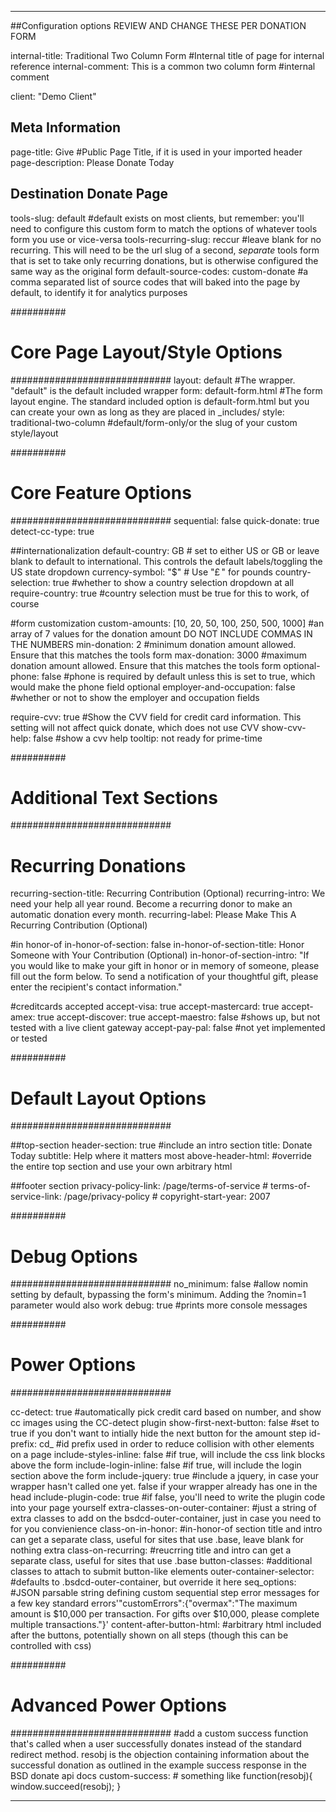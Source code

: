 ---

##Configuration options REVIEW AND CHANGE THESE PER DONATION FORM

internal-title: Traditional Two Column Form #Internal title of page for internal reference
internal-comment: This is a common two column form #internal comment

client: "Demo Client"

## Meta Information
page-title: Give #Public Page Title, if it is used in your imported header
page-description: Please Donate Today

## Destination Donate Page
tools-slug: default #default exists on most clients, but remember: you'll need to configure this custom form to match the options of whatever tools form you use or vice-versa
tools-recurring-slug: reccur #leave blank for no recurring. This will need to be the url slug of a second, _separate_ tools form that is set to take only recurring donations, but is otherwise configured the same way as the original form
default-source-codes: custom-donate #a comma separated list of source codes that will baked into the page by default, to identify it for analytics purposes

##########
# Core Page Layout/Style Options
#############################
layout: default #The wrapper. "default" is the default included wrapper
form: default-form.html #The form layout engine. The standard included option is default-form.html but you can create your own as long as they are placed in _includes/
style: traditional-two-column #default/form-only/or the slug of your custom style/layout

##########
# Core Feature Options
#############################
sequential: false
quick-donate: true
detect-cc-type: true


##internationalization
default-country: GB # set to either US or GB or leave blank to default to international. This controls the default labels/toggling the US state dropdown
currency-symbol: "$" # Use "&pound;&thinsp;" for pounds
country-selection: true #whether to show a country selection dropdown at all
require-country: true #country selection must be true for this to work, of course

#form customization
custom-amounts: [10, 20, 50, 100, 250, 500, 1000] #an array of 7 values for the donation amount DO NOT INCLUDE COMMAS IN THE NUMBERS
min-donation: 2 #minimum donation amount allowed. Ensure that this matches the tools form
max-donation: 3000 #maximum donation amount allowed. Ensure that this matches the tools form
optional-phone: false #phone is required by default unless this is set to true, which would make the phone field optional
employer-and-occupation: false #whether or not to show the employer and occupation fields

require-cvv: true #Show the CVV field for credit card information. This setting will not affect quick donate, which does not use CVV
show-cvv-help: false #show a cvv help tooltip: not ready for prime-time

##########
# Additional Text Sections
#############################
# Recurring Donations
recurring-section-title: Recurring Contribution <span>(Optional)</span>
recurring-intro: We need your help all year round. Become a recurring donor to make an automatic donation every month.
recurring-label: Please Make This A Recurring Contribution <span>(Optional)</span>

#in honor-of
in-honor-of-section: false
in-honor-of-section-title: Honor Someone with Your Contribution <span>(Optional)</span>
in-honor-of-section-intro: "If you would like to make your gift in honor or in memory of someone, please fill out the form below. To send a notification of your thoughtful gift, please enter the recipient's contact information."

#creditcards accepted
accept-visa: true
accept-mastercard: true
accept-amex: true
accept-discover: true
accept-maestro: false #shows up, but not tested with a live client gateway
accept-pay-pal: false  #not yet implemented or tested

##########
# Default Layout Options
#############################

##top-section
header-section: true #include an intro section
title: Donate Today
subtitle: Help where it matters most
above-header-html: #override the entire top section and use your own arbitrary html

##footer section
privacy-policy-link: /page/terms-of-service # 
terms-of-service-link: /page/privacy-policy #
copyright-start-year: 2007

##########
# Debug Options
#############################
no_minimum: false #allow nomin setting by default, bypassing the form's minimum. Adding the ?nomin=1 parameter would also work
debug: true #prints more console messages


##########
# Power Options
#############################

cc-detect: true #automatically pick credit card based on number, and show cc images using the CC-detect plugin
show-first-next-button: false #set to true if you don't want to intially hide the next button for the amount step
id-prefix: cd_ #id prefix used in order to reduce collision with other elements on a page 
include-styles-inline: false #if true, will include the css link blocks above the form
include-login-inline: false #if true, will include the login section above the form
include-jquery: true #include a jquery, in case your wrapper hasn't called one yet. false if your wrapper already has one in the head
include-plugin-code: true #if false, you'll need to write the plugin code into your page yourself
extra-classes-on-outer-container: #just a string of extra classes to add on the bsdcd-outer-container, just in case you need to for you convienience
class-on-in-honor: #in-honor-of section title and intro can get a separate class, useful for sites that use .base, leave blank for nothing extra
class-on-recurring: #reucrring title and intro can get a separate class, useful for sites that use .base
button-classes: #additional classes to attach to submit button-like elements
outer-container-selector: #defaults to .bsdcd-outer-container, but override it here
seq_options: #JSON parsable string defining custom sequential step error messages for a few key standard errors'"customErrors":{"overmax":"The maximum amount is $10,000 per transaction. For gifts over $10,000, please complete multiple transactions."}'
content-after-button-html: #arbitrary html included after the buttons, potentially shown on all steps (though this can be controlled with css)

##########
# Advanced Power Options
#############################
#add a custom success function that's called when a user successfully donates instead of the standard redirect method. resobj is the objection containing information about the successful donation as outlined in the example success response in the BSD donate api docs
custom-success: # something like function(resobj){ window.succeed(resobj); }


---